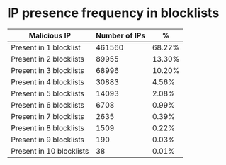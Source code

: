 # IP presence frequency in blocklists
| Malicious IP | Number of IPs | % |
|----|----|----|
| Present in 1 blocklist | 461560 | 68.22% |
| Present in 2 blocklists | 89955 | 13.30% |
| Present in 3 blocklists | 68996 | 10.20% |
| Present in 4 blocklists | 30883 | 4.56% |
| Present in 5 blocklists | 14093 | 2.08% |
| Present in 6 blocklists | 6708 | 0.99% |
| Present in 7 blocklists | 2635 | 0.39% |
| Present in 8 blocklists | 1509 | 0.22% |
| Present in 9 blocklists | 190 | 0.03% |
| Present in 10 blocklists | 38 | 0.01% |
